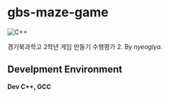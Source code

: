 # gbs-maze-game
![C++](https://img.shields.io/badge/c++-00599C?style=for-the-badge&logo=cplusplus&logoColor=FFFFFF)

경기북과학고 2학년 게임 만들기 수행평가 2. By _nyeoglya_.

## Develpment Environment
**Dev C++, GCC**
